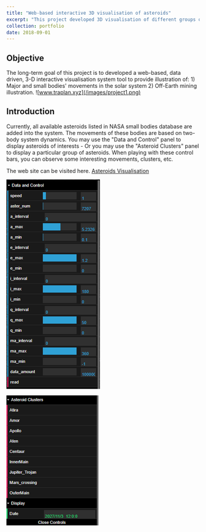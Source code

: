 ```yaml
---
title: "Web-based interactive 3D visualisation of asteroids"
excerpt: "This project developed 3D visualisation of different groups of asteroids"
collection: portfolio
date: 2018-09-01
---
```


## Objective 
The long-term goal of this project is to developed a web-based, data driven, 3-D interactive visualisation system tool to provide illustration of: 1) Major and small bodies' movements in the solar system 2) Off-Earth mining illustration.
![www.traplan.xyz](/images/project1.png)

## Introduction
Currently, all available asteroids listed in NASA small bodies database are added into the system. The movements of these bodies are based on two-body system dynamics. You may use the "Data and Control" panel to display asteroids of interests - Or you may use the "Asteroid Clusters" panel to display a particular group of asteroids. When playing with these control bars, you can observe some interesting movements, clusters, etc.

The web site can be visited here. [Asteroids Visualisation](http://www.traplan.xyz/)

![Data and Control Panel](/images/project1-1.PNG "Data and Control Panel")

![Asteroid Clusters](/images/project1-2.PNG "Asteroid Clusters")
